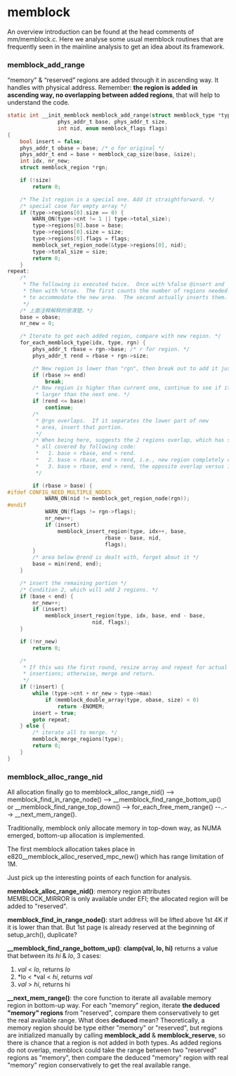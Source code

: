 # memblock

An overview introduction can be found at the head comments of mm/memblock.c.  Here we analyse some usual memblock routines that are frequently seen in the mainline analysis to get an idea about its framework.

### memblock_add_range

“memory” & “reserved” regions are added through it in ascending way. It handles with physical address. Remember: **the region is added in ascending way, no overlapping between added regions**, that will help to understand the code.

```c
static int __init_memblock memblock_add_range(struct memblock_type *type,
				phys_addr_t base, phys_addr_t size,
				int nid, enum memblock_flags flags)
{
	bool insert = false;
	phys_addr_t obase = base; /* o for original */
	phys_addr_t end = base + memblock_cap_size(base, &size);
	int idx, nr_new;
	struct memblock_region *rgn;

	if (!size)
		return 0;

	/* The 1st region is a special one. Add it straightforward. */
	/* special case for empty array */
	if (type->regions[0].size == 0) {
		WARN_ON(type->cnt != 1 || type->total_size);
		type->regions[0].base = base;
		type->regions[0].size = size;
		type->regions[0].flags = flags;
		memblock_set_region_node(&type->regions[0], nid);
		type->total_size = size;
		return 0;
	}
repeat:
	/*
	 * The following is executed twice.  Once with %false @insert and
	 * then with %true.  The first counts the number of regions needed
	 * to accommodate the new area.  The second actually inserts them.
	 */
	/* 上面注释解释的很清楚。*/
	base = obase;
	nr_new = 0;

	/* Iterate to get each added region, compare with new region. */
	for_each_memblock_type(idx, type, rgn) {
		phys_addr_t rbase = rgn->base; /* r for region. */
		phys_addr_t rend = rbase + rgn->size;

		/* New region is lower than "rgn", then break out to add it just before "rgn". */
		if (rbase >= end)
			break;
		/* New region is higher than current one, continue to see if it is still
		 * larger than the next one. */
		if (rend <= base)
			continue;
		/*
		 * @rgn overlaps.  If it separates the lower part of new
		 * area, insert that portion.
		 */
		/* When being here, suggests the 2 regions overlap, which has several conditions:
		 * all covered by following code:
		 *   1. base < rbase, end < rend.
		 *   2. base < rbase, end > rend, i.e., new region completely cover the current one.
		 *   3. base > rbase, end > rend, the opposite overlap versus 1.
		 */

		if (rbase > base) {
#ifdef CONFIG_NEED_MULTIPLE_NODES
			WARN_ON(nid != memblock_get_region_node(rgn));
#endif
			WARN_ON(flags != rgn->flags);
			nr_new++;
			if (insert)
				memblock_insert_region(type, idx++, base,
						       rbase - base, nid,
						       flags);
		}
		/* area below @rend is dealt with, forget about it */
		base = min(rend, end);
	}

	/* insert the remaining portion */
	/* Condition 2, which will add 2 regions. */
	if (base < end) {
		nr_new++;
		if (insert)
			memblock_insert_region(type, idx, base, end - base,
					       nid, flags);
	}

	if (!nr_new)
		return 0;

	/*
	 * If this was the first round, resize array and repeat for actual
	 * insertions; otherwise, merge and return.
	 */
	if (!insert) {
		while (type->cnt + nr_new > type->max)
			if (memblock_double_array(type, obase, size) < 0)
				return -ENOMEM;
		insert = true;
		goto repeat;
	} else {
		/* iterate all to merge. */
		memblock_merge_regions(type);
		return 0;
	}
}
```


### memblock_alloc_range_nid

All allocation finally go to memblock_alloc_range_nid() --> memblock_find_in_range_node() --> __memblock_find_range_bottom_up() or __memblock_find_range_top_down() --> for_each_free_mem_range() --..--> __next_mem_range().

Traditionally, memblock only allocate memory in top-down way, as NUMA emerged, bottom-up allocation is implemented.

The first memblock allocation takes place in e820__memblock_alloc_reserved_mpc_new() which has range limitation of 1M.

Just pick up the interesting points of each function for analysis.

**memblock_alloc_range_nid()**: memory region attributes MEMBLOCK_MIRROR is only available under EFI; the allocated region will be added to "reserved".

**memblock_find_in_range_node()**: start address will be lifted above 1st 4K if it is lower than that. But 1st page is already reserved at the beginning of setup_arch(), duplicate?

**__memblock_find_range_bottom_up()**: **clamp(val, lo, hi)** returns a value that between its *hi* & *lo*, 3 cases:

  1. *val* < *lo*, returns *lo*
  2. *lo < *val < *hi*, returns *val*
  3. *val* > *hi*, returns hi

**__next_mem_range()**: the core function to iterate all available memory region in bottom-up way. For each "memory" region, iterate **the deduced "memory" regions** from "reserved", compare them conservatively to get the real available range. What does **deduced** mean? Theoretically, a memory region should be type either "memory" or "reserved", but regions are initialized manually by calling **memblock_add** & **memblock_reserve**, so there is chance that a region is not added in both types. As added regions do not overlap, memblock could take the range between two "reserved" regions as "memory", then compare the deduced "memory" region with real "memory" region conservatively to get the real available range.